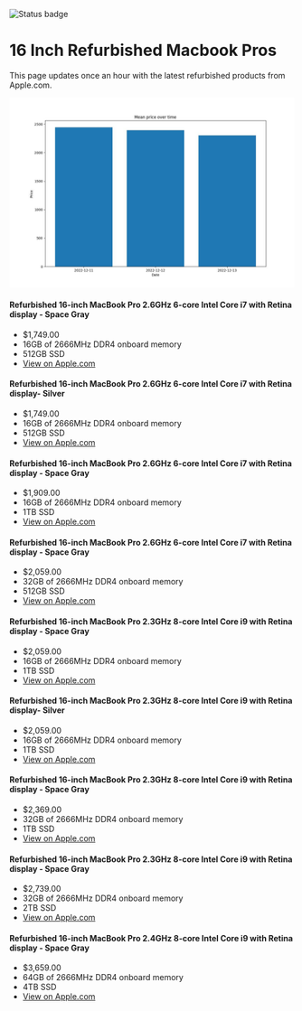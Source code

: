 


![Status badge](https://github.com/seanbehan/apple-intel-refurbs/actions/workflows/python-app.yml/badge.svg)


# 16 Inch Refurbished Macbook Pros

This page updates once an hour with the latest refurbished products from Apple.com. 

![Prices over time](prices.jpg?raw=true "Prices")


#### Refurbished 16-inch MacBook Pro 2.6GHz 6-core Intel Core i7 with Retina display - Space Gray
- $1,749.00
- 16GB of 2666MHz DDR4 onboard memory
- 512GB SSD
- [View on Apple.com](https://apple.com/shop/product/FVVJ2LL/A/refurbished-16-inch-macbook-pro-26ghz-6-core-intel-core-i7-with-retina-display-space-gray?fnode=6e8fec199765de98f64ab3fde23a2a77a4c9b48f5e386eb42854cbe704d6e0dc467a0fe0f07cea532ba7de62d4c276ef2ef31f93d651e719ebe992b13680ae31ffff0d90b2df7e4a4804263a4e697b2d)
    
#### Refurbished 16-inch MacBook Pro 2.6GHz 6-core Intel Core i7 with Retina display- Silver
- $1,749.00
- 16GB of 2666MHz DDR4 onboard memory
- 512GB SSD
- [View on Apple.com](https://apple.com/shop/product/FVVL2LL/A/refurbished-16-inch-macbook-pro-26ghz-6-core-intel-core-i7-with-retina-display-silver?fnode=6e8fec199765de98f64ab3fde23a2a77a4c9b48f5e386eb42854cbe704d6e0dc467a0fe0f07cea532ba7de62d4c276ef2ef31f93d651e719ebe992b13680ae31ffff0d90b2df7e4a4804263a4e697b2d)
    
#### Refurbished 16-inch MacBook Pro 2.6GHz 6-core Intel Core i7 with Retina display - Space Gray
- $1,909.00
- 16GB of 2666MHz DDR4 onboard memory
- 1TB SSD
- [View on Apple.com](https://apple.com/shop/product/G0XZ0LL/A/refurbished-16-inch-macbook-pro-26ghz-6-core-intel-core-i7-with-retina-display-space-gray?fnode=6e8fec199765de98f64ab3fde23a2a77a4c9b48f5e386eb42854cbe704d6e0dc467a0fe0f07cea532ba7de62d4c276ef2ef31f93d651e719ebe992b13680ae31ffff0d90b2df7e4a4804263a4e697b2d)
    
#### Refurbished 16-inch MacBook Pro 2.6GHz 6-core Intel Core i7 with Retina display - Space Gray
- $2,059.00
- 32GB of 2666MHz DDR4 onboard memory
- 512GB SSD
- [View on Apple.com](https://apple.com/shop/product/G0XZ9LL/A/refurbished-16-inch-macbook-pro-26ghz-6-core-intel-core-i7-with-retina-display-space-gray?fnode=6e8fec199765de98f64ab3fde23a2a77a4c9b48f5e386eb42854cbe704d6e0dc467a0fe0f07cea532ba7de62d4c276ef2ef31f93d651e719ebe992b13680ae31ffff0d90b2df7e4a4804263a4e697b2d)
    
#### Refurbished 16-inch MacBook Pro 2.3GHz 8-core Intel Core i9 with Retina display - Space Gray
- $2,059.00
- 16GB of 2666MHz DDR4 onboard memory
- 1TB SSD
- [View on Apple.com](https://apple.com/shop/product/FVVK2LL/A/refurbished-16-inch-macbook-pro-23ghz-8-core-intel-core-i9-with-retina-display-space-gray?fnode=6e8fec199765de98f64ab3fde23a2a77a4c9b48f5e386eb42854cbe704d6e0dc467a0fe0f07cea532ba7de62d4c276ef2ef31f93d651e719ebe992b13680ae31ffff0d90b2df7e4a4804263a4e697b2d)
    
#### Refurbished 16-inch MacBook Pro 2.3GHz 8-core Intel Core i9 with Retina display- Silver
- $2,059.00
- 16GB of 2666MHz DDR4 onboard memory
- 1TB SSD
- [View on Apple.com](https://apple.com/shop/product/FVVM2LL/A/refurbished-16-inch-macbook-pro-23ghz-8-core-intel-core-i9-with-retina-display-silver?fnode=6e8fec199765de98f64ab3fde23a2a77a4c9b48f5e386eb42854cbe704d6e0dc467a0fe0f07cea532ba7de62d4c276ef2ef31f93d651e719ebe992b13680ae31ffff0d90b2df7e4a4804263a4e697b2d)
    
#### Refurbished 16-inch MacBook Pro 2.3GHz 8-core Intel Core i9 with Retina display - Space Gray
- $2,369.00
- 32GB of 2666MHz DDR4 onboard memory
- 1TB SSD
- [View on Apple.com](https://apple.com/shop/product/G0Y07LL/A/refurbished-16-inch-macbook-pro-23ghz-8-core-intel-core-i9-with-retina-display-space-gray?fnode=6e8fec199765de98f64ab3fde23a2a77a4c9b48f5e386eb42854cbe704d6e0dc467a0fe0f07cea532ba7de62d4c276ef2ef31f93d651e719ebe992b13680ae31ffff0d90b2df7e4a4804263a4e697b2d)
    
#### Refurbished 16-inch MacBook Pro 2.3GHz 8-core Intel Core i9 with Retina display - Space Gray
- $2,739.00
- 32GB of 2666MHz DDR4 onboard memory
- 2TB SSD
- [View on Apple.com](https://apple.com/shop/product/G0Y0CLL/A/refurbished-16-inch-macbook-pro-23ghz-8-core-intel-core-i9-with-retina-display-space-gray?fnode=6e8fec199765de98f64ab3fde23a2a77a4c9b48f5e386eb42854cbe704d6e0dc467a0fe0f07cea532ba7de62d4c276ef2ef31f93d651e719ebe992b13680ae31ffff0d90b2df7e4a4804263a4e697b2d)
    
#### Refurbished 16-inch MacBook Pro 2.4GHz 8-core Intel Core i9 with Retina display - Space Gray
- $3,659.00
- 64GB of 2666MHz DDR4 onboard memory
- 4TB SSD
- [View on Apple.com](https://apple.com/shop/product/G0ZNBLL/A/refurbished-16-inch-macbook-pro-24ghz-8-core-intel-core-i9-with-retina-display-space-gray?fnode=6e8fec199765de98f64ab3fde23a2a77a4c9b48f5e386eb42854cbe704d6e0dc467a0fe0f07cea532ba7de62d4c276ef2ef31f93d651e719ebe992b13680ae31ffff0d90b2df7e4a4804263a4e697b2d)
    